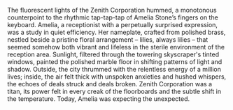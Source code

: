 The fluorescent lights of the Zenith Corporation hummed, a monotonous counterpoint to the rhythmic tap-tap-tap of Amelia Stone’s fingers on the keyboard.  Amelia, a receptionist with a perpetually surprised expression, was a study in quiet efficiency.  Her nameplate, crafted from polished brass, nestled beside a pristine floral arrangement – lilies, always lilies – that seemed somehow both vibrant and lifeless in the sterile environment of the reception area.  Sunlight, filtered through the towering skyscraper's tinted windows, painted the polished marble floor in shifting patterns of light and shadow.  Outside, the city thrummed with the relentless energy of a million lives; inside, the air felt thick with unspoken anxieties and hushed whispers, the echoes of deals struck and deals broken.  Zenith Corporation was a titan, its power felt in every creak of the floorboards and the subtle shift in the temperature.  Today, Amelia was expecting the unexpected.
